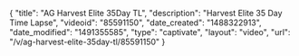 {
    "title": "AG Harvest Elite 35Day TL",
    "description": "Harvest Elite 35 Day Time Lapse",
    "videoid": "85591150",
    "date_created": "1488322913",
    "date_modified": "1491355585",
    "type": "captivate",
    "layout": "video",
    "url": "\/v\/ag-harvest-elite-35day-tl\/85591150"
}